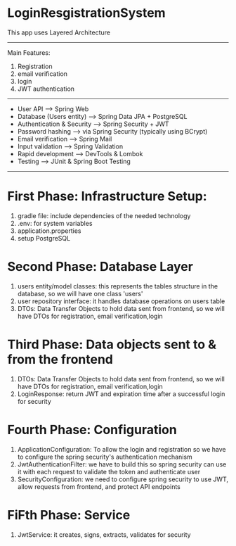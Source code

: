# LoginResgistrationSystem

This app uses Layered Architecture
________________________________________
Main Features:
1) Registration
2) email verification
3) login
4) JWT authentication
________________________________________
- User API --> Spring Web 
- Database (Users entity)	--> Spring Data JPA + PostgreSQL 
- Authentication & Security --> Spring Security + JWT 
- Password hashing --> via Spring Security (typically using BCrypt)
- Email verification --> Spring Mail 
- Input validation --> Spring Validation 
- Rapid development	--> DevTools & Lombok 
- Testing	--> JUnit & Spring Boot Testing
________________________________________
# First Phase: Infrastructure Setup:
1) gradle file: include dependencies of the needed technology
2) .env: for system variables
3) application.properties 
4) setup PostgreSQL

# Second Phase: Database Layer
1) users entity/model classes: this represents the tables structure in the database, so we will have one class 'users'
2) user repository interface: it handles database operations on users table
3) DTOs: Data Transfer Objects to hold data sent from frontend, so we will have DTOs for registration, email verification,login

# Third Phase: Data objects sent to & from the frontend 
1) DTOs: Data Transfer Objects to hold data sent from frontend, so we will have DTOs for registration, email verification,login
2) LoginResponse: return JWT and expiration time after a successful login for security

# Fourth Phase: Configuration
1) ApplicationConfiguration: To allow the login and registration so we have to configure the spring security's authentication mechanism
2) JwtAuthenticationFilter: we have to build this so spring security can use it with each request to validate the token and authenticate user
3) SecurityConfiguration: we need to configure spring security to use JWT, allow requests from frontend, and protect API endpoints

# FiFth Phase: Service
1) JwtService: it creates, signs, extracts, validates for security